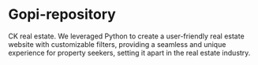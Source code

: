# Gopi-repository
CK real estate.
We leveraged Python to create a user-friendly real estate website with customizable filters, providing a seamless and unique experience for property seekers, setting it apart in the real estate industry.

